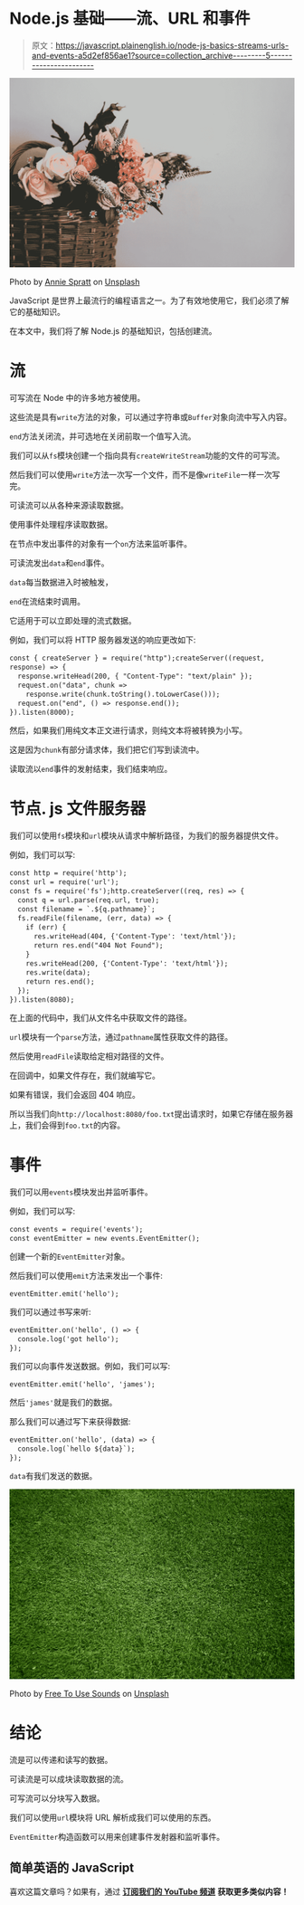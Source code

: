# Node.js 基础——流、URL 和事件

> 原文：<https://javascript.plainenglish.io/node-js-basics-streams-urls-and-events-a5d2ef856ae1?source=collection_archive---------5----------------------->

![](img/a15bd61d83979012319f72b0a9ed6839.png)

Photo by [Annie Spratt](https://unsplash.com/@anniespratt?utm_source=medium&utm_medium=referral) on [Unsplash](https://unsplash.com?utm_source=medium&utm_medium=referral)

JavaScript 是世界上最流行的编程语言之一。为了有效地使用它，我们必须了解它的基础知识。

在本文中，我们将了解 Node.js 的基础知识，包括创建流。

# 流

可写流在 Node 中的许多地方被使用。

这些流是具有`write`方法的对象，可以通过字符串或`Buffer`对象向流中写入内容。

`end`方法关闭流，并可选地在关闭前取一个值写入流。

我们可以从`fs`模块创建一个指向具有`createWriteStream`功能的文件的可写流。

然后我们可以使用`write`方法一次写一个文件，而不是像`writeFile`一样一次写完。

可读流可以从各种来源读取数据。

使用事件处理程序读取数据。

在节点中发出事件的对象有一个`on`方法来监听事件。

可读流发出`data`和`end`事件。

`data`每当数据进入时被触发，

`end`在流结束时调用。

它适用于可以立即处理的流式数据。

例如，我们可以将 HTTP 服务器发送的响应更改如下:

```
const { createServer } = require("http");createServer((request, response) => {
  response.writeHead(200, { "Content-Type": "text/plain" });
  request.on("data", chunk =>
    response.write(chunk.toString().toLowerCase()));
  request.on("end", () => response.end());
}).listen(8000);
```

然后，如果我们用纯文本正文进行请求，则纯文本将被转换为小写。

这是因为`chunk`有部分请求体，我们把它们写到读流中。

读取流以`end`事件的发射结束，我们结束响应。

# 节点. js 文件服务器

我们可以使用`fs`模块和`url`模块从请求中解析路径，为我们的服务器提供文件。

例如，我们可以写:

```
const http = require('http');
const url = require('url');
const fs = require('fs');http.createServer((req, res) => {
  const q = url.parse(req.url, true);
  const filename = `.${q.pathname}`;
  fs.readFile(filename, (err, data) => {
    if (err) {
      res.writeHead(404, {'Content-Type': 'text/html'});
      return res.end("404 Not Found");
    } 
    res.writeHead(200, {'Content-Type': 'text/html'});
    res.write(data);
    return res.end();
  });
}).listen(8080);
```

在上面的代码中，我们从文件名中获取文件的路径。

`url`模块有一个`parse`方法，通过`pathname`属性获取文件的路径。

然后使用`readFile`读取给定相对路径的文件。

在回调中，如果文件存在，我们就编写它。

如果有错误，我们会返回 404 响应。

所以当我们向`http://localhost:8080/foo.txt`提出请求时，如果它存储在服务器上，我们会得到`foo.txt`的内容。

# 事件

我们可以用`events`模块发出并监听事件。

例如，我们可以写:

```
const events = require('events');
const eventEmitter = new events.EventEmitter();
```

创建一个新的`EventEmitter`对象。

然后我们可以使用`emit`方法来发出一个事件:

```
eventEmitter.emit('hello');
```

我们可以通过书写来听:

```
eventEmitter.on('hello', () => {
  console.log('got hello');
});
```

我们可以向事件发送数据。例如，我们可以写:

```
eventEmitter.emit('hello', 'james');
```

然后`'james'`就是我们的数据。

那么我们可以通过写下来获得数据:

```
eventEmitter.on('hello', (data) => {
  console.log(`hello ${data}`);
});
```

`data`有我们发送的数据。

![](img/ec1c0e46c3e646f24999fdedc8bf2e00.png)

Photo by [Free To Use Sounds](https://unsplash.com/@freetousesoundscom?utm_source=medium&utm_medium=referral) on [Unsplash](https://unsplash.com?utm_source=medium&utm_medium=referral)

# 结论

流是可以传递和读写的数据。

可读流是可以成块读取数据的流。

可写流可以分块写入数据。

我们可以使用`url`模块将 URL 解析成我们可以使用的东西。

`EventEmitter`构造函数可以用来创建事件发射器和监听事件。

## 简单英语的 JavaScript

喜欢这篇文章吗？如果有，通过 [**订阅我们的 YouTube 频道**](https://www.youtube.com/channel/UCtipWUghju290NWcn8jhyAw) **获取更多类似内容！**